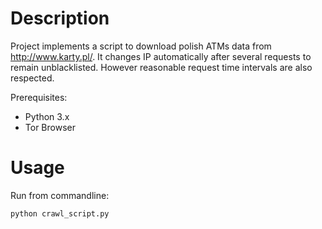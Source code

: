<h1>Description</h2>

Project implements a script to download polish ATMs data from http://www.karty.pl/.
It changes IP automatically after several requests to remain unblacklisted.
However reasonable request time intervals are also respected.


Prerequisites:
 - Python 3.x
 - Tor Browser

<h1>Usage</h2>

Run from commandline: <p><code>python crawl_script.py</code></p>